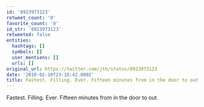 ```yaml
---
id: '8923973123'
retweet_count: '0'
favorite_count: '0'
id_str: '8923973123'
retweeted: false
entities:
  hashtags: []
  symbols: []
  user_mentions: []
  urls: []
original_url: https://twitter.com/jth/status/8923973123
date: '2010-02-10T23:16:42.000Z'
title: Fastest. Filling. Ever. Fifteen minutes from in the door to out.
---
```


Fastest. Filling. Ever. Fifteen minutes from in the door to out.